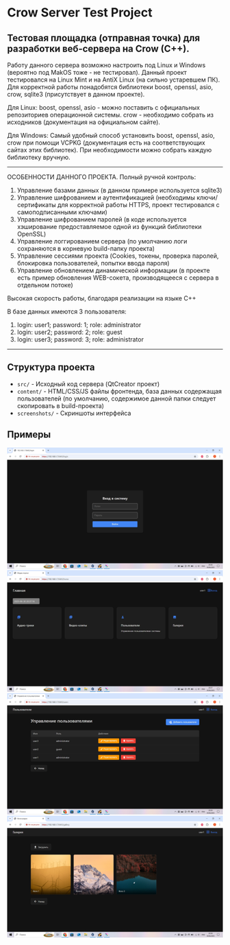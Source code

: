 # Crow Server Test Project

Тестовая площадка (отправная точка) для разработки веб-сервера на Crow (C++).
-----------------------------------------------------------------------------

Работу данного сервера возможно настроить под Linux и Windows (вероятно под MakOS тоже - не тестировал).
Данный проект тестировался на Linux Mint и на AntiX Linux (на сильно устаревшем ПК).
Для корректной работы понадобятся библиотеки boost, openssl, asio, crow, sqlite3 (присутствует в данном проекте).

Для Linux:
boost, openssl, asio - можно поставить с официальных репозиториев операционной системы.
сrow - необходимо собрать из исходников (документация на официальном сайте).

Для Windows:
Самый удобный способ установить boost, openssl, asio, crow при помощи VCPKG (документация есть на соответствующих сайтах этих библиотек).
При необходимости можно собрать каждую библиотеку вручную.

-----------------------------------------------------------------------------
ОСОБЕННОСТИ ДАННОГО ПРОЕКТА.
Полный ручной контроль:
1) Управление базами данных (в данном примере используется sqlite3)
2) Управление шифрованием и аутентификацией (необходимы ключи/сертификаты для корректной работы HTTPS, проект тестировался с самоподписанными ключами)
3) Управление шифрованием паролей (в коде используется хэширование предоставляемое одной из функций библиотеки OpenSSL)
4) Управление логгированием сервера (по умолчанию логи сохраняются в корневую build-папку проекта)
5) Управление сессиями проекта (Cookies, токены, проверка паролей, блокировка пользователей, попытки ввода пароля) 
6) Управление обновлением динамической информации (в проекте есть пример обновления WEB-сокета, производящееся с сервера в отдельном потоке)

Высокая скорость работы, благодаря реализации на языке C++

В базе данных имеются 3 пользователя:
1) login: user1; password: 1; role: administrator
2) login: user2; password: 2; role: guest
3) login: user3; password: 3; role: administrator
-----------------------------------------------------------------------------

## Структура проекта
- `src/` - Исходный код сервера (QtCreator проект)
- `content/` - HTML/CSS/JS файлы фронтенда, база данных содержащая пользователей (по умолчанию, содержимое данной папки следует скопировать в build-проекта)
- `screenshots/` - Скриншоты интерфейса

## Примеры
![Страница авторизации](screenshots/login.jpg)
![Главная страница](screenshots/home.jpg)
![Страница управления пользователями](screenshots/users.jpg)
![Фотогалерея](screenshots/gallery.jpg)
